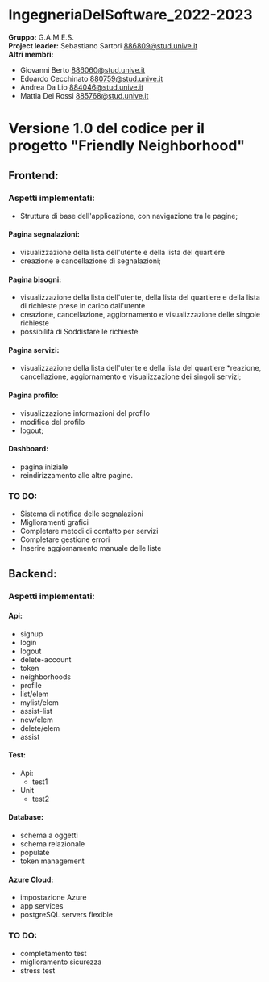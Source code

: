 # IngegneriaDelSoftware_2022-2023
**Gruppo:** G.A.M.E.S. <br/>
**Project leader:** Sebastiano Sartori 886809@stud.unive.it  <br/>
**Altri membri:**  <br/>
* Giovanni Berto 886060@stud.unive.it
* Edoardo Cecchinato 880759@stud.unive.it
* Andrea Da Lio 884046@stud.unive.it
* Mattia Dei Rossi 885768@stud.unive.it
# Versione 1.0 del codice per il progetto "Friendly Neighborhood"
## Frontend: 
### Aspetti implementati:
* Struttura di base dell'applicazione, con navigazione tra le pagine;
#### Pagina segnalazioni:
* visualizzazione della lista dell'utente e della lista del quartiere
* creazione e cancellazione di segnalazioni;
#### Pagina bisogni:
* visualizzazione della lista dell'utente, della lista del quartiere e della lista di richieste prese in carico dall'utente
* creazione, cancellazione, aggiornamento e visualizzazione delle singole richieste
* possibilità di Soddisfare le richieste
#### Pagina servizi:
* visualizzazione della lista dell'utente e della lista del quartiere
*reazione, cancellazione, aggiornamento e visualizzazione dei singoli servizi;
#### Pagina profilo:
* visualizzazione informazioni del profilo
* modifica del profilo
* logout;
#### Dashboard:
* pagina iniziale 
* reindirizzamento alle altre pagine. 
### TO DO:
* Sistema di notifica delle segnalazioni
* Miglioramenti grafici
* Completare metodi di contatto per servizi
* Completare gestione errori 
* Inserire aggiornamento manuale delle liste
## Backend:
### Aspetti implementati:
#### Api:
* signup
* login
* logout
* delete-account
* token
* neighborhoods
* profile
* list/elem
* mylist/elem
* assist-list
* new/elem
* delete/elem
* assist
#### Test:
* Api:
  * test1
* Unit
  * test2
#### Database:
* schema a oggetti
* schema relazionale
* populate
* token management
#### Azure Cloud:
* impostazione Azure
* app services
* postgreSQL servers flexible
### TO DO:
* completamento test
* miglioramento sicurezza
* stress test

